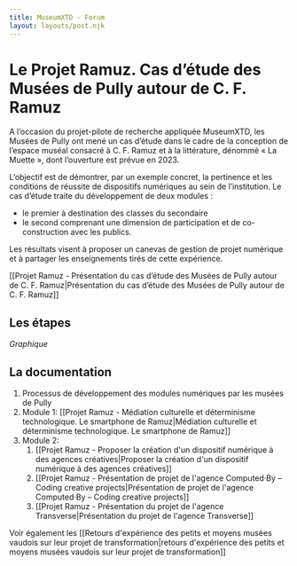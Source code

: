```yaml
---
title: MuseumXTD - Forum
layout: layouts/post.njk
---
```

# **Le Projet Ramuz. Cas d’étude des Musées de Pully autour de C. F. Ramuz**
A l’occasion du projet-pilote de recherche appliquée MuseumXTD, les Musées de Pully ont mené un cas d’étude dans le cadre de la conception de l’espace muséal consacré à C. F. Ramuz et à la littérature, dénommé « La Muette », dont l’ouverture est prévue en 2023.

L’objectif est de démontrer, par un exemple concret, la pertinence et les conditions de réussite de dispositifs numériques au sein de l’institution. Le cas d’étude traite du développement de deux modules : 
- le premier à destination des classes du secondaire
- le second comprenant une dimension de participation et de co-construction avec les publics. 

Les résultats visent à proposer un canevas de gestion de projet numérique et à partager les enseignements tirés de cette expérience.

[[Projet Ramuz - Présentation du cas d’étude des Musées de Pully autour de C. F. Ramuz|Présentation du cas d’étude des Musées de Pully autour de C. F. Ramuz]]

## Les étapes 
*Graphique*


## La documentation
1. Processus de développement des modules numériques par les musées de Pully
2. Module 1: [[Projet Ramuz - Médiation culturelle et déterminisme technologique. Le smartphone de Ramuz|Médiation culturelle et déterminisme technologique. Le smartphone de Ramuz]]
3. Module 2: 
	1. [[Projet Ramuz - Proposer la création d'un dispositif numérique à des agences créatives|Proposer la création d'un dispositif numérique à des agences créatives]]
	2. [[Projet Ramuz - Présentation de projet de l'agence Computed·By – Coding creative projects|Présentation de projet de l'agence Computed·By – Coding creative projects]]
	3. [[Projet Ramuz - Présentation du projet de l'agence Transverse|Présentation du projet de l'agence Transverse]]


            
Voir également les [[Retours d'expérience des petits et moyens musées vaudois sur leur projet de transformation|retours d'expérience des petits et moyens musées vaudois sur leur projet de transformation]]